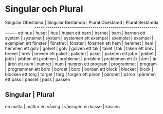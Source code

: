 # Singular och Plural

Singular Obestämd   |  Singular Bestämda    | Plural Obestämd   |   Plural Bestämda
--------------------|---------------------------------------------------------------
    ett hus         |       huset           |   hus             |   husen
    ett barn        |       barnet          |   barn            |   barnen
    ett system      |       systemet        |   system          |   systemen
    ett exempel     |       exemplet        |   exempel         |   exemplen
    ett fönster     |       fönstret        |   fönster         |   fönstren
    ett hem         |       hemmet          |   hem             |   hemmen
    ett golv        |       golvet          |   golv            |   golven
    ett tak         |       taket           |   tak             |   taken
    ett brev        |       brevet          |   brev            |   breven
    ett paket       |       paketet         |   paket           |   paketen
    ett jobb        |       jobbet          |   jobb            |   jobben
    ett problem     |       problemet       |   problem         |   problemen
    ett år          |       året            |   år              |   åren
    ett num         |       numret          |   num             |   numren
    ett program     |       programmet      |   program         |   programmen
    ett bord        |       bordet          |   bord            |   borden
    ett block       |       blocket         |   block           |   blocken
    ett torg        |       torget          |   torg            |   torgen
    ett päron       |       päronet         |   päron           |   päronen
    ett pass        |       passet          |   pass            |   passen



 Singular       |   Plural
 --------------------------------
 en matta       |   mattor
 en våning      |   våningen
 en kasse       |   kassen
